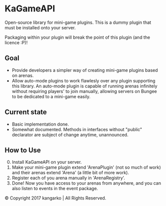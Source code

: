 # KaGameAPI
Open-source library for mini-game plugins. This is a dummy plugin that must be installed onto your server. 

Packaging within your plugin will break the point of this plugin (and the licence :P)! 

## Goal
* Provide developers a simpler way of creating mini-game plugins based on arenas.
* Allow auto-mode plugins to work flawlesly over any plugin supporting this library. An auto-mode plugin is capable of running arenas infinitely without requiring players' to join manually, allowing servers on Bungee to be dedicated to a mini-game easily.

## Current state
* Basic implementation done.
* Somewhat documented. Methods in interfaces without "public" declarator are subject of change anytime, unannounced.

## How to Use
0. Install KaGameAPI on your server.
1. Make your mini-game plugin extend 'ArenaPlugin' (not so much of work) and their arenas extend 'Arena' (a little bit of more work).
2. Register each of you arena manually in 'ArenaRegistry'.
3. Done! Now you have access to your arenas from anywhere, and you can also listen to events in the event package.

© Copyright 2017 kangarko | All Rights Reserved.
